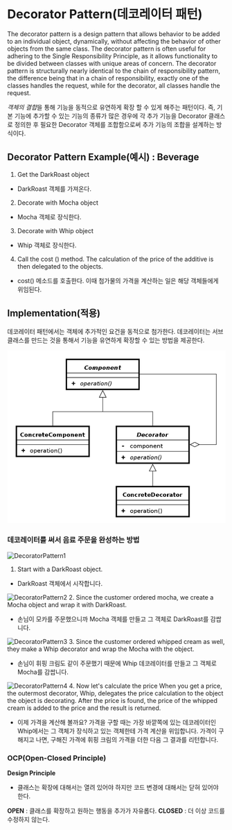 # Decorator Pattern(데코레이터 패턴)

The decorator pattern is a design pattern that allows behavior to be added to an individual object, dynamically, without affecting the behavior of other objects from the same class. The decorator pattern is often useful for adhering to the Single Responsibility Principle, as it allows functionality to be divided between classes with unique areas of concern. The decorator pattern is structurally nearly identical to the chain of responsibility pattern, the difference being that in a chain of responsibility, exactly one of the classes handles the request, while for the decorator, all classes handle the request.

*객체의 결합*을 통해 기능을 동적으로 유연하게 확장 할 수 있게 해주는 패턴이다. 즉, 기본 기능에 추가할 수 있는 기능의 종류가 많은 경우에 각 추가 기능을 Decorator 클래스로 정의한 후 필요한 Decorator 객체를 조합함으로써 추가 기능의 조합을 설계하는 방식이다.

## Decorator Pattern Example(예시) : Beverage

1. Get the DarkRoast object
- DarkRoast 객체를 가져온다.

2. Decorate with Mocha object
- Mocha 객체로 장식한다.

3. Decorate with Whip object
- Whip 객체로 장식한다.

4. Call the cost () method. The calculation of the price of the additive is then delegated to the objects.
- cost() 메소드를 호출한다. 이때 첨가물의 가격을 계산하는 일은 해당 객체들에게 위임된다.

## Implementation(적용)

데코레이터 패턴에서는 객체에 추가적인 요건을 동적으로 첨가한다. 데코레이터는 서브클래스를 만드는 것을 통해서 기능을 유연하게 확장할 수 있는 방법을 제공한다.

![Decorator](./img/Decorator.png)

### 데코레이터를 써서 음료 주문을 완성하는 방법

![DecoratorPattern1](./img/DecoratorPattern001.png)
1. Start with a DarkRoast object.
- DarkRoast 객체에서 시작합니다.

![DecoratorPattern2](./img/DecoratorPattern002.png)
2. Since the customer ordered mocha, we create a Mocha object and wrap it with DarkRoast.
- 손님이 모카를 주문했으니까 Mocha 객체를 만들고 그 객체로 DarkRoast를 감쌉니다.

![DecoratorPattern3](./img/DecoratorPattern003.png)
3. Since the customer ordered whipped cream as well, they make a Whip decorator and wrap the Mocha with the object.
- 손님이 휘핑 크림도 같이 주문했기 때문에 Whip 데코레이터를 만들고 그 객체로 Mocha를 감쌉니다.

![DecoratorPattern4](./img/DecoratorPattern004.png)
4. Now let's calculate the price When you get a price, the outermost decorator, Whip, delegates the price calculation to the object the object is decorating. After the price is found, the price of the whipped cream is added to the price and the result is returned.
- 이제 가격을 계산해 볼까요? 가격을 구할 때는 가장 바깥쪽에 있는 데코레이터인 Whip에서는 그 객체가 장식하고 있는 객체한테 가격 계산을 위임합니다. 가격이 구해지고 나면, 구해진 가격에 휘핑 크림의 가격을 더한 다음 그 결과를 리턴합니다.

### OCP(Open-Closed Principle)

**Design Principle**
- 클래스는 확장에 대해서는 열려 있어야 하지만 코드 변경에 대해서는 닫혀 있어야 한다.

**OPEN** : 클래스를 확장하고 원하는 행동을 추가가 자유롭다.
**CLOSED** : 더 이상 코드를 수정하지 않는다.

